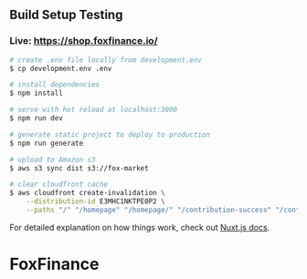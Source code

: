 ## Build Setup Testing
### Live: https://shop.foxfinance.io/
```bash
# create .env file locally from development.env
$ cp development.env .env

# install dependencies
$ npm install

# serve with hot reload at localhost:3000
$ npm run dev

# generate static project to deploy to production
$ npm run generate

# upload to Amazon s3
$ aws s3 sync dist s3://fox-market

# clear cloudfront cache
$ aws cloudfront create-invalidation \
    --distribution-id E3MHC1NKTPE0P2 \
    --paths "/" "/homepage" "/homepage/" "/contribution-success" "/contribution-success/"
```

For detailed explanation on how things work, check out [Nuxt.js docs](https://nuxtjs.org).
# FoxFinance
